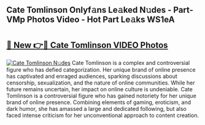 ## Cate Tomlinson Onlyf𝚊ns Le𝚊ked N𝚞des - Part-VMp Photos Video - Hot Part Le𝚊ks WS1eA

# <h2><a href="http://ab50385.deff.icu/?id=Cate+Tomlinson">🔗 New 👉🔴 Cate Tomlinson VIDEO Photos</a></h2>

[![Cate Tomlinson N𝚞des](https://i.imgur.com/rIISA9y.gif)](http://ab50385.deff.icu/?id=Cate+Tomlinson)
Cate Tomlinson is a complex and controversial figure who has defied categorization. Her unique brand of online presence has captivated and enraged audiences, sparking discussions about censorship, sexualization, and the nature of online communities. While her future remains uncertain, her impact on online culture is undeniable. Cate Tomlinson is a controversial figure who has gained notoriety for her unique brand of online presence. Combining elements of gaming, eroticism, and dark humor, she has amassed a large and dedicated following, but also faced intense criticism for her unconventional approach to content creation.

